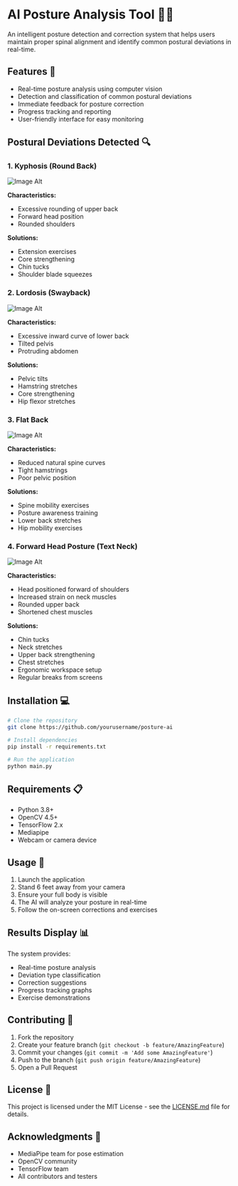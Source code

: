 # AI Posture Analysis Tool 🧍‍♂️

An intelligent posture detection and correction system that helps users maintain proper spinal alignment and identify common postural deviations in real-time.

## Features 🌟

- Real-time posture analysis using computer vision
- Detection and classification of common postural deviations
- Immediate feedback for posture correction
- Progress tracking and reporting
- User-friendly interface for easy monitoring

## Postural Deviations Detected 🔍

### 1. Kyphosis (Round Back)
![Image Alt](https://github.com/MeghanshGovil/Posture-Detection-Tool/blob/d784e4490962aadb301d59511ae95376b9c48a80/Kyphosis.png)

**Characteristics:**
- Excessive rounding of upper back
- Forward head position
- Rounded shoulders

**Solutions:**
- Extension exercises
- Core strengthening
- Chin tucks
- Shoulder blade squeezes

### 2. Lordosis (Swayback)
![Image Alt](https://github.com/MeghanshGovil/Posture-Detection-Tool/blob/ff2d03b4dd88975fa908ffd55ae0e616961829b1/Lordosis.png)

**Characteristics:**
- Excessive inward curve of lower back
- Tilted pelvis
- Protruding abdomen

**Solutions:**
- Pelvic tilts
- Hamstring stretches
- Core strengthening
- Hip flexor stretches

### 3. Flat Back
![Image Alt](https://github.com/MeghanshGovil/Posture-Detection-Tool/blob/ff2d03b4dd88975fa908ffd55ae0e616961829b1/Flat_Back.png)

**Characteristics:**
- Reduced natural spine curves
- Tight hamstrings
- Poor pelvic position

**Solutions:**
- Spine mobility exercises
- Posture awareness training
- Lower back stretches
- Hip mobility exercises

### 4. Forward Head Posture (Text Neck)
![Image Alt](https://github.com/MeghanshGovil/Posture-Detection-Tool/blob/ff2d03b4dd88975fa908ffd55ae0e616961829b1/Forward_Head.png)

**Characteristics:**
- Head positioned forward of shoulders
- Increased strain on neck muscles
- Rounded upper back
- Shortened chest muscles

**Solutions:**
- Chin tucks
- Neck stretches
- Upper back strengthening
- Chest stretches
- Ergonomic workspace setup
- Regular breaks from screens

## Installation 💻

```bash
# Clone the repository
git clone https://github.com/yourusername/posture-ai

# Install dependencies
pip install -r requirements.txt

# Run the application
python main.py
```

## Requirements 📋

- Python 3.8+
- OpenCV 4.5+
- TensorFlow 2.x
- Mediapipe
- Webcam or camera device

## Usage 🎯

1. Launch the application
2. Stand 6 feet away from your camera
3. Ensure your full body is visible
4. The AI will analyze your posture in real-time
5. Follow the on-screen corrections and exercises

## Results Display 📊

The system provides:
- Real-time posture analysis
- Deviation type classification
- Correction suggestions
- Progress tracking graphs
- Exercise demonstrations

## Contributing 🤝

1. Fork the repository
2. Create your feature branch (`git checkout -b feature/AmazingFeature`)
3. Commit your changes (`git commit -m 'Add some AmazingFeature'`)
4. Push to the branch (`git push origin feature/AmazingFeature`)
5. Open a Pull Request

## License 📄

This project is licensed under the MIT License - see the [LICENSE.md](LICENSE.md) file for details.

## Acknowledgments 🙏

- MediaPipe team for pose estimation
- OpenCV community
- TensorFlow team
- All contributors and testers
